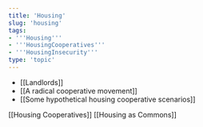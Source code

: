 ```yaml
---
title: 'Housing'
slug: 'housing'
tags:
- '''Housing'''
- '''HousingCooperatives'''
- '''HousingInsecurity'''
type: 'topic'
---
```


- [[Landlords]]
- [[A radical cooperative movement]]
- [[Some hypothetical housing cooperative scenarios]]

[[Housing Cooperatives]]
[[Housing as Commons]]